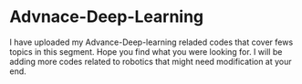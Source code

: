 # Advnace-Deep-Learning

I have uploaded my Advance-Deep-learning reladed codes that cover fews topics in this segment.
Hope you find what you were looking for.
I will be adding more codes related to robotics that might need modification at your end.
